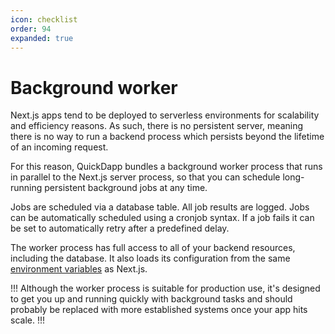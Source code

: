 ```yaml
---
icon: checklist
order: 94
expanded: true
---
```


# Background worker

Next.js apps tend to be deployed to serverless environments for scalability and efficiency reasons. As such, there is no persistent server, meaning there is no way to run a backend process which persists beyond the lifetime of an incoming request.

For this reason, QuickDapp bundles a background worker process that runs in parallel to the Next.js server process, so that you can schedule long-running persistent background jobs at any time.

Jobs are scheduled via a database table. All job results are logged. Jobs can be automatically scheduled using a cronjob syntax. If a job fails it can be set to automatically retry after a predefined delay.

The worker process has full access to all of your backend resources, including the database. It also loads its configuration from the same [environment variables](../environment-variables.md) as Next.js.

!!!
Although the worker process is suitable for production use, it's designed to get you up and running quickly with background tasks and should probably be replaced with more established systems once your app hits scale.
!!!
